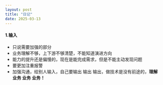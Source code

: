 ```yaml
---
layout: post
title: "日记"
date: 2025-03-13
---
```


#### 1.输入

- 只说需要加强的部分
- 业务理解不够，上下游不够清楚，不能知道演进方向
- 能力的提升还是偏慢的，现在是能完成需求，但是不能主动发现问题
- 要更加注重报警
- 加强沟通，给别人输入，自己要输出 输出 输出，做技术是没有前途的，**理解业务 业务 业务！**
